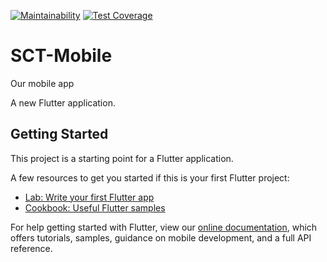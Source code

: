 <!-- markdownlint-disable MD012 MD022 MD024 MD041 -->

[![Maintainability](https://api.codeclimate.com/v1/badges/ee6c3e7d7223a3abfe4b/maintainability)](https://codeclimate.com/github/SCT-devTeam/SCT-Mobile/maintainability)
[![Test Coverage](https://api.codeclimate.com/v1/badges/ee6c3e7d7223a3abfe4b/test_coverage)](https://codeclimate.com/github/SCT-devTeam/SCT-Mobile/test_coverage)

# SCT-Mobile
Our mobile app

A new Flutter application.

## Getting Started

This project is a starting point for a Flutter application.

A few resources to get you started if this is your first Flutter project:

- [Lab: Write your first Flutter app](https://flutter.dev/docs/get-started/codelab)
- [Cookbook: Useful Flutter samples](https://flutter.dev/docs/cookbook)

For help getting started with Flutter, view our
[online documentation](https://flutter.dev/docs), which offers tutorials,
samples, guidance on mobile development, and a full API reference.
